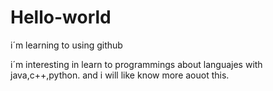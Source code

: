 # Hello-world
i´m learning to using github

i´m interesting in learn to programmings about languajes with
java,c++,python. and i will like know more aouot this.
